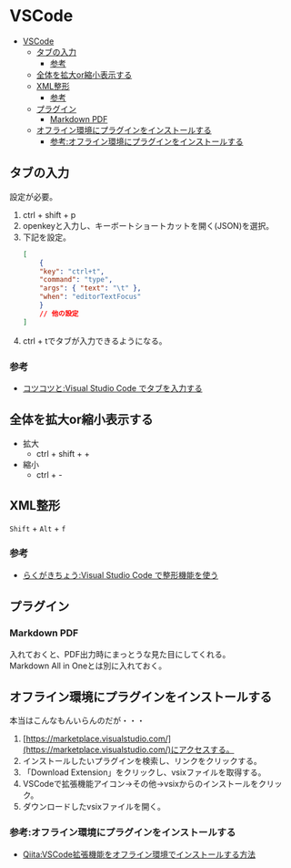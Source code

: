 # VSCode

- [VSCode](#vscode)
  - [タブの入力](#タブの入力)
    - [参考](#参考)
  - [全体を拡大or縮小表示する](#全体を拡大or縮小表示する)
  - [XML整形](#xml整形)
    - [参考](#参考-1)
  - [プラグイン](#プラグイン)
    - [Markdown PDF](#markdown-pdf)
  - [オフライン環境にプラグインをインストールする](#オフライン環境にプラグインをインストールする)
    - [参考:オフライン環境にプラグインをインストールする](#参考オフライン環境にプラグインをインストールする)

## タブの入力

設定が必要。

1. ctrl + shift + p
2. openkeyと入力し、キーボートショートカットを開く(JSON)を選択。
3. 下記を設定。
    ```json
    [
        {
        "key": "ctrl+t",
        "command": "type",
        "args": { "text": "\t" },
        "when": "editorTextFocus"
        }
        // 他の設定
    ]
    ```
4. ctrl + tでタブが入力できるようになる。

### 参考

- [コツコツと:Visual Studio Code でタブを入力する](https://kotsukotsu.work/tech/2020-10-15-visual-studio-code-%E3%81%A7%E3%82%BF%E3%83%96%E3%82%92%E5%85%A5%E5%8A%9B%E3%81%99%E3%82%8B/)

## 全体を拡大or縮小表示する

- 拡大
    - ctrl + shift + +
- 縮小
    - ctrl + -

## XML整形

```Shift``` + ```Alt``` + ```f```

### 参考

- [らくがきちょう:Visual Studio Code で整形機能を使う](https://sig9.hatenablog.com/entry/2020/01/03/000000)

## プラグイン

### Markdown PDF

入れておくと、PDF出力時にまっとうな見た目にしてくれる。  
Markdown All in Oneとは別に入れておく。

## オフライン環境にプラグインをインストールする

本当はこんなもんいらんのだが・・・

1. [https://marketplace.visualstudio.com/](https://marketplace.visualstudio.com/)にアクセスする。
2. インストールしたいプラグインを検索し、リンクをクリックする。
3. 「Download Extension」をクリックし、vsixファイルを取得する。
4. VSCodeで拡張機能アイコン→その他→vsixからのインストールをクリック。
5. ダウンロードしたvsixファイルを開く。

### 参考:オフライン環境にプラグインをインストールする

- [Qiita:VSCode拡張機能をオフライン環境でインストールする方法](https://qiita.com/ss_tom_jp/items/5977e4f16d78b8ca7cc8)
